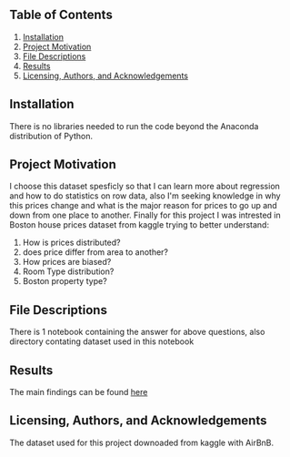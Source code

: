 ## Table of Contents
1)    [Installation](#installation)
2)    [Project Motivation](#Project-Motivation)
3)    [File Descriptions](#File-Descriptions)
4)    [Results](#Results)
5)    [Licensing, Authors, and Acknowledgements](#licensing-authors-and-acknowledgements)

## Installation


There is no libraries needed to run the code beyond the Anaconda distribution of Python.


## Project Motivation
I choose this dataset spesficly so that I can learn more about regression and how to do statistics on row data,
also I'm seeking knowledge in why this prices change and what is the major reason for prices to go up and down from one place to another.
Finally for this project I was intrested in Boston house prices dataset from kaggle trying to better understand:
1) How is prices distributed?
2) does price differ from area to another?
3) How prices are biased?
4) Room Type distribution?
5) Boston property type?


## File Descriptions
There is 1 notebook containing the answer for above questions, also directory contating dataset used in this notebook

## Results
The main findings can be found [here](Boston.ipynb)

## Licensing, Authors, and Acknowledgements
The dataset used for this project downoaded from kaggle with AirBnB.

